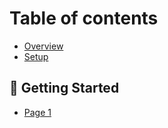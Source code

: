 # Table of contents

* [Overview](README.md)
* [Setup](setup.md)

## 🚀 Getting Started

* [Page 1](getting-started/page-1.md)
